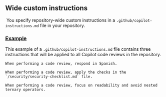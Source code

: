 ## Wide custom instructions

 You specify repository-wide custom instructions in a `.github/copilot-instructions.md` file in your repository.

### [Example](https://docs.github.com/en/copilot/how-tos/use-copilot-agents/request-a-code-review/use-code-review?tool=vscode#example-1)

This example of a `.github/copilot-instructions.md` file contains three instructions that will be applied to all Copilot code reviews in the repository.

```text
When performing a code review, respond in Spanish.

When performing a code review, apply the checks in the `/security/security-checklist.md` file.

When performing a code review, focus on readability and avoid nested ternary operators.
```


